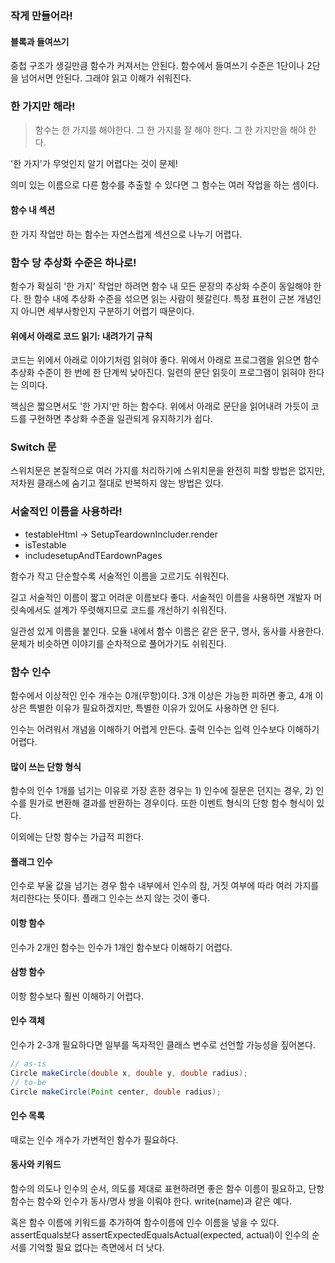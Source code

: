 ### 작게 만들어라!

#### 블록과 들여쓰기

중첩 구조가 생길만큼 함수가 커져서는 안된다. 함수에서 들여쓰기 수준은 1단이나 2단을 넘어서면 안된다. 그래야 읽고 이해가 쉬워진다.

### 한 가지만 해라!

> 함수는 한 가지를 해야한다. 그 한 가지를 잘 해야 한다. 그 한 가지만을 해야 한다.

'한 가지'가 무엇인지 알기 어렵다는 것이 문제!

의미 있는 이름으로 다른 함수를 추출할 수 있다면 그 함수는 여러 작업을 하는 셈이다.

#### 함수 내 섹션

한 가지 작업만 하는 함수는 자연스럽게 섹션으로 나누기 어렵다.

### 함수 당 추상화 수준은 하나로!

함수가 확실히 '한 가지' 작업만 하려면 함수 내 모든 문장의 추상화 수준이 동일해야 한다. 한 함수 내에 추상화 수준을 섞으면 읽는 사람이 헷갈린다. 특정 표현이 근본 개념인지 아니면 세부사항인지 구분하기 어렵기 때문이다.

#### 위에서 아래로 코드 읽기: 내려가기 규칙

코드는 위에서 아래로 이야기처럼 읽혀야 좋다. 위에서 아래로 프로그램을 읽으면 함수 추상화 수준이 한 번에 한 단계씩 낮아진다. 일련의 문단 읽듯이 프로그램이 읽혀야 한다는 의미다.

핵심은 짧으면서도 '한 가지'만 하는 함수다. 위에서 아래로 문단을 읽어내려 가듯이 코드를 구현하면 추상화 수준을 일관되게 유지하기가 쉽다.

### Switch 문

스위치문은 본질적으로 여러 가지를 처리하기에 스위치문을 완전히 피할 방법은 없지만, 저차원 클래스에 숨기고 절대로 반복하지 않는 방법은 있다.

### 서술적인 이름을 사용하라!

- testableHtml -> SetupTeardownIncluder.render
- isTestable
- includesetupAndTEardownPages

함수가 작고 단순할수록 서술적인 이름을 고르기도 쉬워진다.

길고 서술적인 이름이 짧고 어려운 이름보다 좋다. 서술적인 이름을 사용하면 개발자 머릿속에서도 설계가 뚜렷해지므로 코드를 개선하기 쉬워진다.

일관성 있게 이름을 붙인다. 모듈 내에서 함수 이름은 같은 문구, 명사, 동사를 사용한다. 문체가 비슷하면 이야기를 순차적으로 풀어가기도 쉬워진다.

### 함수 인수

함수에서 이상적인 인수 개수는 0개(무항)이다. 3개 이상은 가능한 피하면 좋고, 4개 이상은 특별한 이유가 필요하겠지만, 특별한 이유가 있어도 사용하면 안 된다.

인수는 어려워서 개념을 이해하기 어렵게 만든다. 출력 인수는 입력 인수보다 이해하기 어렵다.

#### 많이 쓰는 단항 형식

함수의 인수 1개를 넘기는 이유로 가장 흔한 경우는 1) 인수에 질문은 던지는 경우, 2) 인수를 뭔가로 변환해 결과를 반환하는 경우이다. 또한 이벤트 형식의 단항 함수 형식이 있다.

이외에는 단항 함수는 가급적 피한다.

#### 플래그 인수

인수로 부울 값을 넘기는 경우 함수 내부에서 인수의 참, 거짓 여부에 따라 여러 가지를 처리한다는 뜻이다. 플래그 인수는 쓰지 않는 것이 좋다.

#### 이항 함수

인수가 2개인 함수는 인수가 1개인 함수보다 이해하기 어렵다.

#### 삼항 함수

이항 함수보다 훨씬 이해하기 어렵다.

#### 인수 객체

인수가 2-3개 필요하다면 일부를 독자적인 클래스 변수로 선언할 가능성을 짚어본다.

```java
// as-is
Circle makeCircle(double x, double y, double radius);
// to-be
Circle makeCircle(Point center, double radius);
```

#### 인수 목록

때로는 인수 개수가 가변적인 함수가 필요하다.

#### 동사와 키워드

함수의 의도나 인수의 순서, 의도를 제대로 표현하려면 좋은 함수 이름이 필요하고, 단항 함수는 함수와 인수가 동사/명사 쌍을 이뤄야 한다. write(name)과 같은 예다.

혹은 함수 이름에 키워드를 추가하여 함수이름에 인수 이름을 넣을 수 있다. assertEquals보다 assertExpectedEqualsActual(expected, actual)이 인수의 순서를 기억할 필요 없다는 측면에서 더 낫다.
